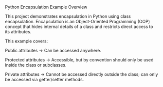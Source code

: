 Python Encapsulation Example
Overview

This project demonstrates encapsulation in Python using class encapsulation.
Encapsulation is an Object-Oriented Programming (OOP) concept that hides internal details of a class and restricts direct access to its attributes.

This example covers:

Public attributes → Can be accessed anywhere.

Protected attributes → Accessible, but by convention should only be used inside the class or subclasses.

Private attributes → Cannot be accessed directly outside the class; can only be accessed via getter/setter methods.



